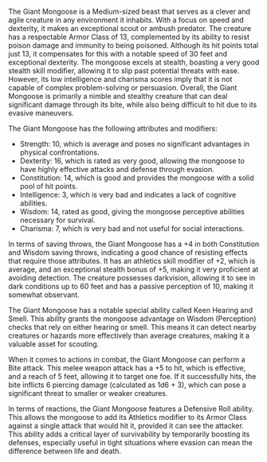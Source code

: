 The Giant Mongoose is a Medium-sized beast that serves as a clever and agile creature in any environment it inhabits. With a focus on speed and dexterity, it makes an exceptional scout or ambush predator. The creature has a respectable Armor Class of 13, complemented by its ability to resist poison damage and immunity to being poisoned. Although its hit points total just 13, it compensates for this with a notable speed of 30 feet and exceptional dexterity. The mongoose excels at stealth, boasting a very good stealth skill modifier, allowing it to slip past potential threats with ease. However, its low intelligence and charisma scores imply that it is not capable of complex problem-solving or persuasion. Overall, the Giant Mongoose is primarily a nimble and stealthy creature that can deal significant damage through its bite, while also being difficult to hit due to its evasive maneuvers.

The Giant Mongoose has the following attributes and modifiers: 

- Strength: 10, which is average and poses no significant advantages in physical confrontations.
- Dexterity: 16, which is rated as very good, allowing the mongoose to have highly effective attacks and defense through evasion.
- Constitution: 14, which is good and provides the mongoose with a solid pool of hit points.
- Intelligence: 3, which is very bad and indicates a lack of cognitive abilities.
- Wisdom: 14, rated as good, giving the mongoose perceptive abilities necessary for survival.
- Charisma: 7, which is very bad and not useful for social interactions.

In terms of saving throws, the Giant Mongoose has a +4 in both Constitution and Wisdom saving throws, indicating a good chance of resisting effects that require those attributes. It has an athletics skill modifier of +2, which is average, and an exceptional stealth bonus of +5, making it very proficient at avoiding detection. The creature possesses darkvision, allowing it to see in dark conditions up to 60 feet and has a passive perception of 10, making it somewhat observant.

The Giant Mongoose has a notable special ability called Keen Hearing and Smell. This ability grants the mongoose advantage on Wisdom (Perception) checks that rely on either hearing or smell. This means it can detect nearby creatures or hazards more effectively than average creatures, making it a valuable asset for scouting.

When it comes to actions in combat, the Giant Mongoose can perform a Bite attack. This melee weapon attack has a +5 to hit, which is effective, and a reach of 5 feet, allowing it to target one foe. If it successfully hits, the bite inflicts 6 piercing damage (calculated as 1d6 + 3), which can pose a significant threat to smaller or weaker creatures.

In terms of reactions, the Giant Mongoose features a Defensive Roll ability. This allows the mongoose to add its Athletics modifier to its Armor Class against a single attack that would hit it, provided it can see the attacker. This ability adds a critical layer of survivability by temporarily boosting its defenses, especially useful in tight situations where evasion can mean the difference between life and death.